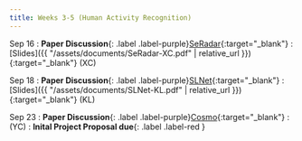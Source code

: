 ```yaml
---
title: Weeks 3-5 (Human Activity Recognition)
---
```


Sep 16
: **Paper Discussion**{: .label .label-purple}[SeRadar](https://app.perusall.com/courses/cos597e_f2025-advanced-topics-in-computer-science-neural-sensing-modeling-and-understanding/seradar){:target="_blank"}
  : [Slides]({{ "/assets/documents/SeRadar-XC.pdf" | relative_url }}){:target="_blank"} (XC)

Sep 18
: **Paper Discussion**{: .label .label-purple}[SLNet](https://app.perusall.com/courses/cos597e_f2025-advanced-topics-in-computer-science-neural-sensing-modeling-and-understanding/slnet){:target="_blank"}
  : [Slides]({{ "/assets/documents/SLNet-KL.pdf" | relative_url }}){:target="_blank"} (KL)

Sep 23
: **Paper Discussion**{: .label .label-purple}[Cosmo](https://app.perusall.com/courses/cos597e_f2025-advanced-topics-in-computer-science-neural-sensing-modeling-and-understanding/cosmo){:target="_blank"}
  : (YC)
: **Inital Project Proposal due**{: .label .label-red }
